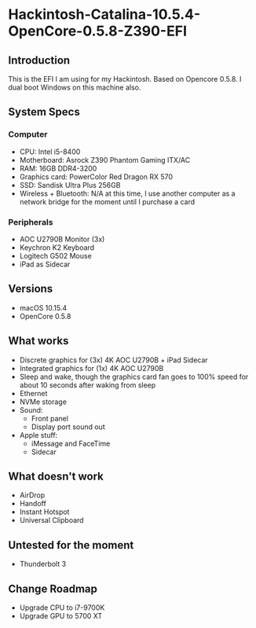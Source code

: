 # Hackintosh-Catalina-10.5.4-OpenCore-0.5.8-Z390-EFI

## Introduction

This is the EFI I am using for my Hackintosh. Based on Opencore 0.5.8. I dual boot Windows on this machine also.

## System Specs

### Computer

- CPU: Intel i5-8400
- Motherboard: Asrock Z390 Phantom Gaming ITX/AC
- RAM: 16GB DDR4-3200
- Graphics card: PowerColor Red Dragon RX 570
- SSD: Sandisk Ultra Plus 256GB
- Wireless + Bluetooth: N/A at this time, I use another computer as a network bridge for the moment until I purchase a card

### Peripherals

- AOC U2790B Monitor (3x)
- Keychron K2 Keyboard
- Logitech G502 Mouse
- iPad as Sidecar

## Versions

- macOS 10.15.4
- OpenCore 0.5.8

## What works

- Discrete graphics for (3x) 4K AOC U2790B + iPad Sidecar
- Integrated graphics for (1x) 4K AOC U2790B
- Sleep and wake, though the graphics card fan goes to 100% speed for about 10 seconds after waking from sleep
- Ethernet
- NVMe storage
- Sound:
  - Front panel
  - Display port sound out
- Apple stuff:
  - iMessage and FaceTime
  - Sidecar

## What doesn't work

- AirDrop
- Handoff
- Instant Hotspot
- Universal Clipboard

## Untested for the moment

- Thunderbolt 3

## Change Roadmap

- Upgrade CPU to i7-9700K
- Upgrade GPU to 5700 XT
